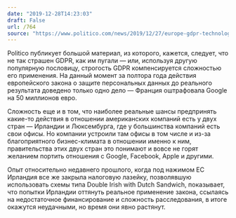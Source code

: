 ```yaml
---
date: "2019-12-28T14:23:03"
draft: False
url: /764
source: "https://www.politico.com/news/2019/12/27/europe-gdpr-technology-regulation-089605"
---
```


Politico публикует большой материал, из которого, кажется, следует, что не так страшен GDPR, как им пугали — или, используя другую популярную пословицу, строгость GDPR компенсируется сложностью его применения. На данный момент за полтора года действия европейского закона о защите персональных данных до реального результата доведено только одно дело — Франция оштрафовала Google на 50 миллионов евро. 

Сложность еще и в том, что наиболее реальные шансы предпринять какие-то действия в отношении американских компаний есть у двух стран — Ирландии и Люксембурга, где у большинства компаний есть свои офисы. Но компании устроили там офисы в том числе и из-за благоприятного бизнес-климата в отношении именно к ним, правительства этих двух стран это понимают и вовсе не горят желанием портить отношения с Google, Facebook, Apple и другими.

Опыт относительно недавнего прошлого, когда под нажимом ЕС Ирландия все же закрыла налоговую лазейку, позволявшую использовать схемы типа Double Irish with Dutch Sandwich, показывает, что попытки Ирландии оттянуть реальное применение закона, ссылаясь на недостаточное финансирование и сложность расследования, в итоге окажутся неудачными, но время они явно растянут.
